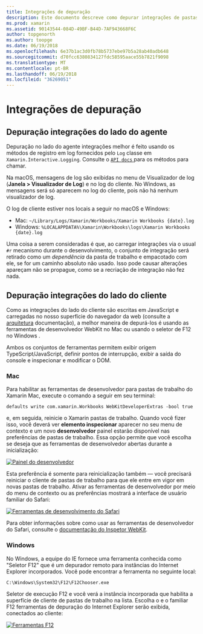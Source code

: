 ```yaml
---
title: Integrações de depuração
description: Este documento descreve como depurar integrações de pastas de trabalho do Xamarin, do lado do agente e no lado do cliente no Windows e Mac.
ms.prod: xamarin
ms.assetid: 90143544-084D-49BF-B44D-7AF943668F6C
author: topgenorth
ms.author: toopge
ms.date: 06/19/2018
ms.openlocfilehash: 6e37b1ac3d0fb78b5737ebe97b5a28ab40adb648
ms.sourcegitcommit: d70fcc6380834127fdc58595aace55b7821f9098
ms.translationtype: MT
ms.contentlocale: pt-BR
ms.lasthandoff: 06/19/2018
ms.locfileid: "36269051"
---
```

# <a name="debugging-integrations"></a>Integrações de depuração

## <a name="debugging-agent-side-integrations"></a>Depuração integrações do lado do agente

Depuração no lado do agente integrações melhor é feito usando os métodos de registro em log fornecidos pelo `Log` classe em `Xamarin.Interactive.Logging`. Consulte o [ `API docs` ](https://developer.xamarin.com/api/type/Xamarin.Interactive.Logging.Log/) para os métodos para chamar.

Na macOS, mensagens de log são exibidas no menu de Visualizador de log (**Janela > Visualizador de Log**) e no log do cliente. No Windows, as mensagens será só aparecem no log do cliente, pois não há nenhum visualizador de log.

O log de cliente estiver nos locais a seguir no macOS e Windows:

- Mac: `~/Library/Logs/Xamarin/Workbooks/Xamarin Workbooks {date}.log`
- Windows: `%LOCALAPPDATA%\Xamarin\Workbooks\logs\Xamarin Workbooks {date}.log`

Uma coisa a serem consideradas é que, ao carregar integrações via o usual `#r` mecanismo durante o desenvolvimento, o conjunto de integração será retirado como um _dependência_ da pasta de trabalho e empacotado com ele, se for um caminho absoluto não usado. Isso pode causar alterações apareçam não se propague, como se a recriação de integração não fez nada.

## <a name="debugging-client-side-integrations"></a>Depuração integrações do lado do cliente

Como as integrações do lado do cliente são escritas em JavaScript e carregadas no nosso superfície do navegador da web (consulte a [arquitetura](~/tools/workbooks/sdk/architecture.md) documentação), a melhor maneira de depurá-los é usando as ferramentas de desenvolvedor WebKit no Mac ou usando o seletor de F12 no Windows .

Ambos os conjuntos de ferramentas permitem exibir origem TypeScript/JavaScript, definir pontos de interrupção, exibir a saída do console e inspecionar e modificar o DOM.

### <a name="mac"></a>Mac

Para habilitar as ferramentas de desenvolvedor para pastas de trabalho do Xamarin Mac, execute o comando a seguir em seu terminal:

```shell
defaults write com.xamarin.Workbooks WebKitDeveloperExtras -bool true
```

e, em seguida, reinicie o Xamarin pastas de trabalho. Quando você fizer isso, você deverá ver **elemento inspecionar** aparecer no seu menu de contexto e um novo **desenvolvedor** painel estarão disponível nas preferências de pastas de trabalho. Essa opção permite que você escolha se deseja que as ferramentas de desenvolvedor abertas durante a inicialização:

[![Painel do desenvolvedor](debugging-images/developer-pane-small.png)](debugging-images/developer-pane.png#lightbox)

Esta preferência é somente para reinicialização também — você precisará reiniciar o cliente de pastas de trabalho para que ele entre em vigor em novas pastas de trabalho. Ativar as ferramentas de desenvolvedor por meio do menu de contexto ou as preferências mostrará a interface de usuário familiar do Safari:

[![Ferramentas de desenvolvimento do Safari](debugging-images/mac-dev-tools.png)](debugging-images/mac-dev-tools.png#lightbox)

Para obter informações sobre como usar as ferramentas de desenvolvedor do Safari, consulte o [documentação do Inspetor WebKit][webkit-docs].

### <a name="windows"></a>Windows

No Windows, a equipe do IE fornece uma ferramenta conhecida como "Seletor F12" que é um depurador remoto para instâncias do Internet Explorer incorporados. Você pode encontrar a ferramenta no seguinte local:

```shell
C:\Windows\System32\F12\F12Chooser.exe
```

Seletor de execução F12 e você verá a instância incorporada que habilita a superfície de cliente de pastas de trabalho na lista. Escolha o e o familiar F12 ferramentas de depuração do Internet Explorer serão exibida, conectados ao cliente:

[![Ferramentas F12](debugging-images/windows-dev-tools.png)](debugging-images/windows-dev-tools.png#lightbox)

[webkit-docs]: https://trac.webkit.org/wiki/WebInspector
